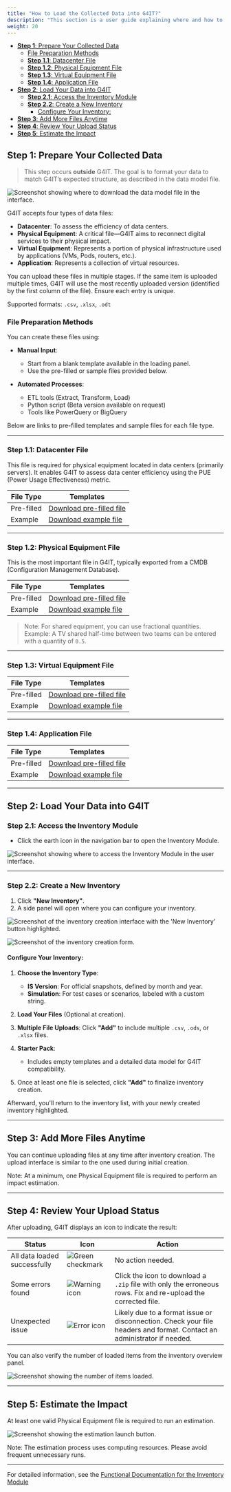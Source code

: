 ```yaml
---
title: "How to Load the Collected Data into G4IT?"
description: "This section is a user guide explaining where and how to load collected data in the application."
weight: 20
---
```

<!-- TOC -->
  * [**Step 1**: Prepare Your Collected Data](#step-1-prepare-your-collected-data)
    * [File Preparation Methods](#file-preparation-methods)
    * [**Step 1.1**: Datacenter File](#step-11-datacenter-file)
    * [**Step 1.2**: Physical Equipment File](#step-12-physical-equipment-file)
    * [**Step 1.3**: Virtual Equipment File](#step-13-virtual-equipment-file)
    * [**Step 1.4**: Application File](#step-14-application-file)
  * [**Step 2**: Load Your Data into G4IT](#step-2-load-your-data-into-g4it)
    * [**Step 2.1**: Access the Inventory Module](#step-21-access-the-inventory-module)
    * [**Step 2.2**: Create a New Inventory](#step-22-create-a-new-inventory)
      * [Configure Your Inventory:](#configure-your-inventory)
  * [**Step 3**: Add More Files Anytime](#step-3-add-more-files-anytime)
  * [**Step 4**: Review Your Upload Status](#step-4-review-your-upload-status)
  * [**Step 5**: Estimate the Impact](#step-5-estimate-the-impact)
<!-- TOC -->

## **Step 1**: Prepare Your Collected Data

> This step occurs **outside** G4IT. The goal is to format your data to match G4IT’s expected structure, as described in
> the data model file.

![Screenshot showing where to download the data model file in the interface.](../images/Datamodel_download.png "Interface screenshot for downloading the G4IT data model.")

G4IT accepts four types of data files:

- **Datacenter**: To assess the efficiency of data centers.
- **Physical Equipment**: A critical file—G4IT aims to reconnect digital services to their physical impact.
- **Virtual Equipment**: Represents a portion of physical infrastructure used by applications (VMs, Pods, routers,
  etc.).
- **Application**: Represents a collection of virtual resources.

You can upload these files in multiple stages. If the same item is uploaded multiple times, G4IT will use the most
recently uploaded version (identified by the first column of the file). Ensure each entry is unique.

Supported formats: `.csv`, `.xlsx`, `.odt`

### File Preparation Methods

You can create these files using:

- **Manual Input**:
    - Start from a blank template available in the loading panel.
    - Use the pre-filled or sample files provided below.

- **Automated Processes**:
    - ETL tools (Extract, Transform, Load)
    - Python script (Beta version available on request)
    - Tools like PowerQuery or BigQuery

Below are links to pre-filled templates and sample files for each file type.

---

### **Step 1.1**: Datacenter File

This file is required for physical equipment located in data centers (primarily servers). It enables G4IT to assess data
center efficiency using the PUE (Power Usage Effectiveness) metric.

| File Type  | Templates                                                         |
|------------|-------------------------------------------------------------------|
| Pre-filled | [Download pre-filled file](../documents/datacenter_toFillIn.xlsx) |
| Example    | [Download example file](../documents/datacenter_Sample.csv)       |

---

### **Step 1.2**: Physical Equipment File

This is the most important file in G4IT, typically exported from a CMDB (Configuration Management Database).

| File Type  | Templates                                                                |
|------------|--------------------------------------------------------------------------|
| Pre-filled | [Download pre-filled file](../documents/physicalEquipment_toFillIn.xlsx) |
| Example    | [Download example file](../documents/physicalEquipment_Sample.csv)       |

> Note: For shared equipment, you can use fractional quantities.  
> Example: A TV shared half-time between two teams can be entered with a quantity of `0.5`.

---

### **Step 1.3**: Virtual Equipment File

| File Type  | Templates                                                               |
|------------|-------------------------------------------------------------------------|
| Pre-filled | [Download pre-filled file](../documents/virtualEquipment_toFillIn.xlsx) |
| Example    | [Download example file](../documents/virtualEquipment_Sample.csv)       |

---

### **Step 1.4**: Application File

| File Type  | Templates                                                          |
|------------|--------------------------------------------------------------------|
| Pre-filled | [Download pre-filled file](../documents/application_toFillIn.xlsx) |
| Example    | [Download example file](../documents/application_Sample.csv)       |

---

## **Step 2**: Load Your Data into G4IT

### **Step 2.1**: Access the Inventory Module

- Click the earth icon in the navigation bar to open the Inventory Module.

![Screenshot showing where to access the Inventory Module in the user interface.](../images/01_IS_Module_access.png "Access Inventory Module.")

---

### **Step 2.2**: Create a New Inventory

1. Click **"New Inventory"**.
2. A side panel will open where you can configure your inventory.

![Screenshot of the inventory creation interface with the 'New Inventory' button highlighted.](../images/02_create_an_inventory_1.png "Create a new inventory.")

![Screenshot of the inventory creation form.](../images/02_create_an_inventory_2.png "Inventory configuration panel.")

#### Configure Your Inventory:

1. **Choose the Inventory Type**:
    - **IS Version**: For official snapshots, defined by month and year.
    - **Simulation**: For test cases or scenarios, labeled with a custom string.

2. **Load Your Files** (Optional at creation).

3. **Multiple File Uploads**: Click **"Add"** to include multiple `.csv`, `.ods`, or `.xlsx` files.

4. **Starter Pack**:
    - Includes empty templates and a detailed data model for G4IT compatibility.

5. Once at least one file is selected, click **"Add"** to finalize inventory creation.

Afterward, you'll return to the inventory list, with your newly created inventory highlighted.

---

## **Step 3**: Add More Files Anytime

You can continue uploading files at any time after inventory creation. The upload interface is similar to the one used
during initial creation.

Note: At a minimum, one Physical Equipment file is required to perform an impact estimation.

---

## **Step 4**: Review Your Upload Status

After uploading, G4IT displays an icon to indicate the result:

| Status                       | Icon                                       | Action                                                                                                                 |
|------------------------------|--------------------------------------------|------------------------------------------------------------------------------------------------------------------------|
| All data loaded successfully | ![Green checkmark](../images/loadOK.png)   | No action needed.                                                                                                      |
| Some errors found            | ![Warning icon](../images/loadInError.png) | Click the icon to download a `.zip` file with only the erroneous rows. Fix and re-upload the corrected file.           |
| Unexpected issue             | ![Error icon](../images/loadKOpng.png)     | Likely due to a format issue or disconnection. Check your file headers and format. Contact an administrator if needed. |

You can also verify the number of loaded items from the inventory overview panel.

![Screenshot showing the number of items loaded.](../images/control_number_of_item.png "Number of items loaded in the inventory.")

---

## **Step 5**: Estimate the Impact

At least one valid Physical Equipment file is required to run an estimation.

![Screenshot showing the estimation launch button.](../images/update_estimation.png "Button to launch or update impact estimation.")

Note: The estimation process uses computing resources. Please avoid frequent unnecessary runs.

---

For detailed information, see the [Functional Documentation for the Inventory Module](../../../../2-functional-documentation/use_cases/uc_inventory/_index.md)

